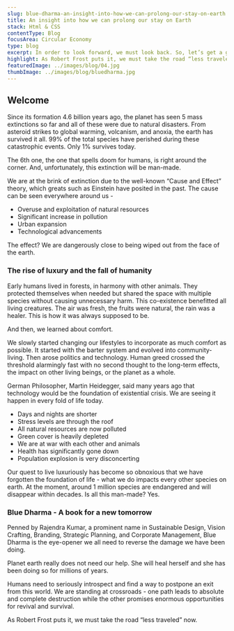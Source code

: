 ```yaml
---
slug: blue-dharma-an-insight-into-how-we-can-prolong-our-stay-on-earth
title: An insight into how we can prolong our stay on Earth
stack: Html & CSS
contentType: Blog
focusArea: Circular Economy
type: blog
excerpt: In order to look forward, we must look back. So, let’s get a glimpse of how we got here
highlight: As Robert Frost puts it, we must take the road “less traveled” now.
featuredImage: ../images/blog/04.jpg
thumbImage: ../images/blog/bluedharma.jpg
---
```


## Welcome

Since its formation 4.6 billion years ago, the planet has seen 5 mass extinctions so far and all of these were due to natural disasters. From asteroid strikes to global warming, volcanism, and anoxia, the earth has survived it all. 99% of the total species have perished during these catastrophic events. Only 1% survives today.

The 6th one, the one that spells doom for humans, is right around the corner. And, unfortunately, this extinction will be man-made.

We are at the brink of extinction due to the well-known “Cause and Effect” theory, which greats such as Einstein have posited in the past. The cause can be seen everywhere around us -

- Overuse and exploitation of natural resources
- Significant increase in pollution
- Urban expansion
- Technological advancements

The effect? We are dangerously close to being wiped out from the face of the earth.

### The rise of luxury and the fall of humanity

Early humans lived in forests, in harmony with other animals. They protected themselves when needed but shared the space with multiple species without causing unnecessary harm. This co-existence benefitted all living creatures. The air was fresh, the fruits were natural, the rain was a healer. This is how it was always supposed to be.

And then, we learned about comfort.

We slowly started changing our lifestyles to incorporate as much comfort as possible. It started with the barter system and evolved into community-living. Then arose politics and technology. Human greed crossed the threshold alarmingly fast with no second thought to the long-term effects, the impact on other living beings, or the planet as a whole.

German Philosopher, Martin Heidegger, said many years ago that technology would be the foundation of existential crisis. We are seeing it happen in every fold of life today.

- Days and nights are shorter
- Stress levels are through the roof
- All natural resources are now polluted
- Green cover is heavily depleted
- We are at war with each other and animals
- Health has significantly gone down
- Population explosion is very disconcerting

Our quest to live luxuriously has become so obnoxious that we have forgotten the foundation of life - what we do impacts every other species on earth. At the moment, around 1 million species are endangered and will disappear within decades. Is all this man-made? Yes.

### Blue Dharma - A book for a new tomorrow

Penned by Rajendra Kumar, a prominent name in Sustainable Design, Vision Crafting, Branding, Strategic Planning, and Corporate Management, Blue Dharma is the eye-opener we all need to reverse the damage we have been doing.

Planet earth really does not need our help. She will heal herself and she has been doing so for millions of years.

Humans need to seriously introspect and find a way to postpone an exit from this world. We are standing at crossroads - one path leads to absolute and complete destruction while the other promises enormous opportunities for revival and survival.

As Robert Frost puts it, we must take the road “less traveled” now.
